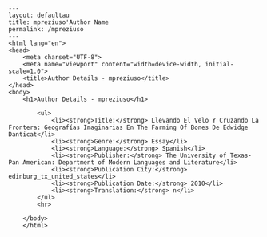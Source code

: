 
    ---
    layout: defaultau
    title: mpreziuso'Author Name 
    permalink: /mpreziuso
    ---
    <html lang="en">
    <head>
        <meta charset="UTF-8">
        <meta name="viewport" content="width=device-width, initial-scale=1.0">
        <title>Author Details - mpreziuso</title>
    </head>
    <body>
        <h1>Author Details - mpreziuso</h1>
        
            <ul>
                <li><strong>Title:</strong> Llevando El Velo Y Cruzando La Frontera: Geografías Imaginarias En The Farming Of Bones De Edwidge Danticat</li>
                <li><strong>Genre:</strong> Essay</li>
                <li><strong>Language:</strong> Spanish</li>
                <li><strong>Publisher:</strong> The University of Texas-Pan American: Department of Modern Languages and Literature</li>
                <li><strong>Publication City:</strong> edinburg_tx_united_states</li>
                <li><strong>Publication Date:</strong> 2010</li>
                <li><strong>Translation:</strong> n</li>
            </ul>
            <hr>
            
        </body>
        </html>
        